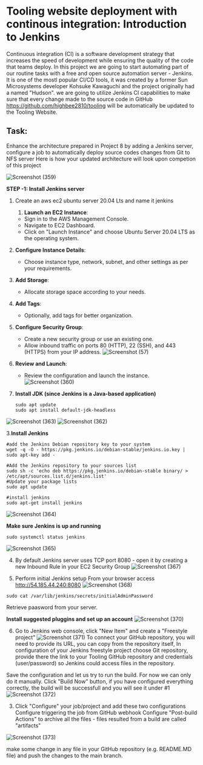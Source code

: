 # Tooling website deployment with continous integration: Introduction to Jenkins
Continuous integration (CI) is a software development strategy that increases the speed of development while ensuring the quality of the code that teams deploy.
In this project we are going to start automating part of our routine tasks with a free and open source automation server - Jenkins. It is one of the mostl popular CI/CD tools, it was created by a former Sun Microsystems
developer Kohsuke Kawaguchi and the project originally had a named "Hudson".
we are going to utilize Jenkins CI capabilities to make sure that every change made to the source code in GitHub https://github.com/highbee2810/tooling will be automatically be updated to the Tooling Website.
## Task:
Enhance the architecture prepared in Project 8 by adding a Jenkins server, configure a job to automatically deploy source codes changes from Git to NFS server
Here is how your updated architecture will look upon competion of this project

![Screenshot (359)](https://github.com/user-attachments/assets/17557f16-d235-4672-88ee-5eff84a07954)

**STEP -1: Install Jenkins server**
1. Create an aws ec2 ubuntu server 20.04 Lts and name it jenkins
   1. **Launch an EC2 Instance**: 
   - Sign in to the AWS Management Console.
   - Navigate to EC2 Dashboard.
   - Click on "Launch Instance" and choose Ubuntu Server 20.04 LTS as the operating system.

2. **Configure Instance Details**:
   - Choose instance type, network, subnet, and other settings as per your requirements.

3. **Add Storage**:
   - Allocate storage space according to your needs.

4. **Add Tags**:
   - Optionally, add tags for better organization.


5. **Configure Security Group**:
   - Create a new security group or use an existing one.
   - Allow inbound traffic on ports 80 (HTTP), 22 (SSH), and 443 (HTTPS) from your IP address.
![Screenshot (57)](https://github.com/highbee2810/STEGHUB-DevOps-cloud-Engineering/assets/155490206/c2e660e8-e954-4dd4-88e7-b96749c55fc5)

6. **Review and Launch**:
   - Review the configuration and launch the instance.
![Screenshot (360)](https://github.com/user-attachments/assets/05843db2-975f-4029-a1a7-6fff430cc14f)


2. **Install JDK (since Jenkins is a Java-based application)**
   ```
   sudo apt update
   sudo apt install default-jdk-headless
   ```
![Screenshot (363)](https://github.com/user-attachments/assets/85d721bb-867c-4b31-8200-f20189fda46a)
![Screenshot (362)](https://github.com/user-attachments/assets/4a50e2d6-204d-4c94-b0be-f16724665eb0)

3.**Install Jenkins**
```
#add the Jenkins Debian repository key to your system
wget -q -O - https://pkg.jenkins.io/debian-stable/jenkins.io.key | sudo apt-key add -

#Add the Jenkins repository to your sources list
sudo sh -c 'echo deb https://pkg.jenkins.io/debian-stable binary/ > /etc/apt/sources.list.d/jenkins.list'
#Update your package lists
sudo apt update

#install jenkins
sudo apt-get install jenkins
```
![Screenshot (364)](https://github.com/user-attachments/assets/5da13bff-26a4-4d93-8b93-f30dba078f80)

**Make sure Jenkins is up and running**
```
sudo systemctl status jenkins
```
![Screenshot (365)](https://github.com/user-attachments/assets/ca0b5215-3bee-4e01-970f-9609052432d9)

4. By default Jenkins server uses TCP port 8080 - open it by creating a new Inbound Rule in your EC2 Security Group
![Screenshot (367)](https://github.com/user-attachments/assets/be0b39e2-a216-43f0-b8df-bf183757933f)

5. Perform initial Jenkins setup
   From your browser access http://54.185.44.240:8080
![Screenshot (368)](https://github.com/user-attachments/assets/95683310-471a-4b25-9ac6-b02fb8712143)


```
sudo cat /var/lib/jenkins/secrets/initialAdminPassword
```
Retrieve paasword from your server.

**Install suggested pluggins  and set up an account**
![Screenshot (370)](https://github.com/user-attachments/assets/68dbbdee-24f3-4d84-bc18-fad866316747)

6. Go to Jenkins web console, click "New Item" and create a "Freestyle project"
   ![Screenshot (371)](https://github.com/user-attachments/assets/eb94a690-69ac-47a9-9599-cdf3b5888850)
To connect your GitHub repository, you will need to provide its URL, you can copy from the repository itself, In configuration of your Jenkins freestyle project choose Git repository,
provide there the link to your Tooling GitHub repository and credentials (user/password) so Jenkins could access files in the repository.

Save the configuration and let us try to run the build. For now we can only do it manually. Click "Build Now" button, if you have configured everything correctly, the build will be successfull and you will see it under #1
![Screenshot (372)](https://github.com/user-attachments/assets/222db175-8c80-4c21-97cf-de7868d0455c)

3. Click "Configure" your job/project and add these two configurations Configure triggering the job from GitHub webhook Configure "Post-build Actions" to archive all the files - files resulted from a build are called "artifacts"

![Screenshot (373)](https://github.com/user-attachments/assets/f335c02f-bbdf-4283-937d-61154c53de65)

make some change in any file in your GitHub repository (e.g. README.MD file) and push the changes to the main branch.
